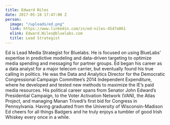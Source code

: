 ```yaml
---
title: Edward Niles
date: 2017-05-18 17:47:00 Z
person:
  image: "/uploads/ed.png"
  link: https://www.linkedin.com/in/ed-niles-4547a061
  elink: Edward.Niles@bluelabs.com
  title: Lead Strategist
---
```


​Ed is Lead Media Strategist for Bluelabs. He is focused on using BlueLabs’ expertise in predictive modeling and data-driven targeting to optimize media spending and messaging for partner groups. Ed began his career as a data analyst for a major telecom carrier, but eventually found his true calling in politics. He was the Data and Analytics Director for the Democratic Congressional Campaign Committee’s 2014 Independent Expenditure, where he developed and tested new methods to maximize the IE’s paid media resources. His political career spans from Senator John Edward’s Presidential Campaign, to the Voter Activation Network (VAN), the Atlas Project, and managing Manan Trivedi’s first bid for Congress in Pennsylvania. Having graduated from the University of Wisconsin-Madison Ed cheers for all things Badgers and he truly enjoys a tumbler of good Irish Whiskey every once in a while.